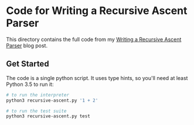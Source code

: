 # Code for Writing a Recursive Ascent Parser

This directory contains the full code from my
[Writing a Recursive Ascent Parser](https://ryanmartin.me/articles/recursive-ascent)
blog post.

## Get Started

The code is a single python script. It uses type hints, so you'll need at least
Python 3.5 to run it:

```bash
# to run the interpreter
python3 recursive-ascent.py '1 + 2'

# to run the test suite
python3 recursive-ascent.py test
```

